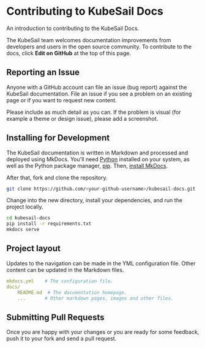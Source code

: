 # Contributing to KubeSail Docs

An introduction to contributing to the KubeSail Docs.

The KubeSail team welcomes documentation improvements from developers and
users in the open source community. To contribute to the docs, click **Edit on GitHub** at the top of this page.

## Reporting an Issue

Anyone with a GitHub account can file an issue (bug report) against the KubeSail documentation. File an issue if you see a problem on an existing page or if you want to request new content.

Please include as much detail as you can. If the problem is visual (for example a theme or design issue), please add a screenshot.

## Installing for Development

The KubeSail documentation is written in Markdown and processed and deployed using MkDocs. You'll need [Python] installed on your system, as well as the Python package manager, [pip]. Then, [install MkDocs].

After that, fork and clone the repository.

```bash
git clone https://github.com/<your-github-username>/kubesail-docs.git
```

Change into the new directory, install your dependencies, and run the project locally.

```bash
cd kubesail-docs
pip install -r requirements.txt
mkdocs serve
```

## Project layout

Updates to the navigation can be made in the YML configuration file. Other content can be updated in the Markdown files.

```yml
mkdocs.yml    # The configuration file.
docs/
    README.md  # The documentation homepage.
    ...       # Other markdown pages, images and other files.
```

## Submitting Pull Requests

Once you are happy with your changes or you are ready for some feedback, push
it to your fork and send a pull request.

[Python]: https://www.python.org/
[pip]: https://pip.readthedocs.io/en/stable/installing/
[install MkDocs]: https://www.mkdocs.org/#installation

